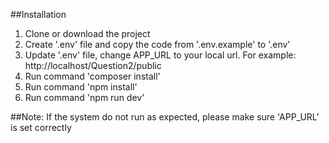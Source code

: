 ##Installation

1. Clone or download the project
2. Create '.env' file and copy the code from '.env.example' to '.env'
3. Update '.env' file, change APP_URL to your local url. For example: http://localhost/Question2/public
4. Run command 'composer install'
5. Run command 'npm install'
6. Run command 'npm run dev'

##Note: If the system do not run as expected, please make sure 'APP_URL' is set correctly
